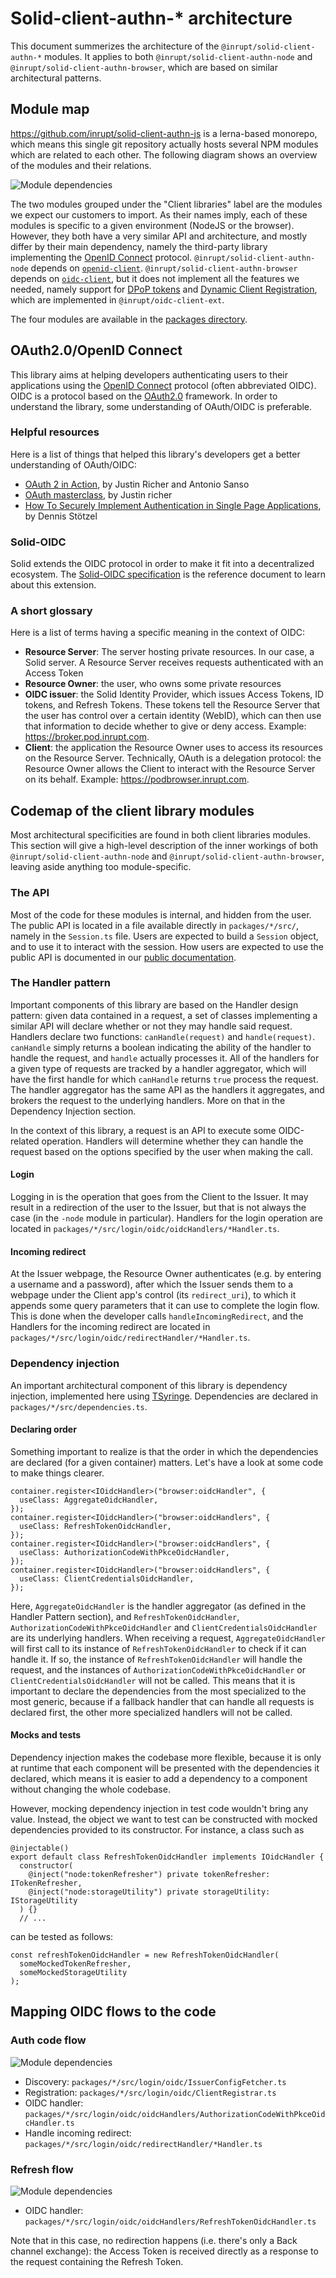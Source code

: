 # Solid-client-authn-* architecture

This document summerizes the architecture of the `@inrupt/solid-client-authn-*`
modules. It applies to both `@inrupt/solid-client-authn-node` and `@inrupt/solid-client-authn-browser`, 
which are based on similar architectural patterns.

## Module map

https://github.com/inrupt/solid-client-authn-js is a lerna-based monorepo, which
means this single git repository actually hosts several NPM modules which are
related to each other. The following diagram shows an overview of the modules and their relations.

![Module dependencies](./documentation/diagrams/module_map.svg)

The two modules grouped under the "Client libraries" label are the
modules we expect our customers to import. As their names imply, each  of these modules is specific to a given environment (NodeJS or the browser). However, they both have a very similar API and architecture, and mostly
differ by their main dependency, namely the third-party library implementing the [OpenID Connect](https://openid.net/specs/openid-connect-core-1_0.html) protocol. `@inrupt/solid-client-authn-node` depends on [`openid-client`](https://github.com/panva/node-openid-client/). `@inrupt/solid-client-authn-browser` depends on [`oidc-client`](https://github.com/IdentityModel/oidc-client-js), but it does not implement all the features we needed, namely support for [DPoP tokens](https://tools.ietf.org/html/draft-ietf-oauth-dpop-01) and [Dynamic Client Registration](https://openid.net/specs/openid-connect-registration-1_0.html), which are implemented in `@inrupt/oidc-client-ext`.

The four modules are available in the [packages directory](./packages).

## OAuth2.0/OpenID Connect

This library aims at helping developers authenticating users to their applications using the [OpenID Connect](https://openid.net/specs/openid-connect-core-1_0.html) protocol (often abbreviated OIDC). OIDC is a protocol based on the [OAuth2.0](https://tools.ietf.org/html/rfc6749) framework. In order to understand the library, some understanding of OAuth/OIDC is preferable.

### Helpful resources

Here is a list of things that helped this library's developers get a better understanding of OAuth/OIDC: 
- [OAuth 2 in Action](https://www.manning.com/books/oauth-2-in-action), by Justin Richer and Antonio Sanso
- [OAuth masterclass](https://www.youtube.com/watch?v=egfyV2NV9Mw), by Justin richer
- [How To Securely Implement Authentication in Single Page Applications](https://betterprogramming.pub/how-to-securely-implement-authentication-in-single-page-applications-670534da746f), by Dennis Stötzel

### Solid-OIDC

Solid extends the OIDC protocol in order to make it fit into a decentralized ecosystem. The [Solid-OIDC specification](https://solid.github.io/authentication-panel/solid-oidc/) is the reference document to learn about this extension.

### A short glossary

Here is a list of terms having a specific meaning in the context of OIDC:
- **Resource Server**: The server hosting private resources. In our case, a Solid server. A Resource Server receives requests authenticated with an Access Token
- **Resource Owner**: the user, who owns some private resources 
- **OIDC issuer**: the Solid Identity Provider, which issues Access Tokens, ID tokens, and Refresh Tokens. These tokens tell the Resource Server that the user has control over a certain identity (WebID), which can then use that information to decide whether to give or deny access. Example: https://broker.pod.inrupt.com.
- **Client**: the application the Resource Owner uses to access its resources on the Resource Server. Technically, OAuth is a delegation protocol: the Resource Owner allows the Client to interact with the Resource Server on its behalf. Example: https://podbrowser.inrupt.com.

## Codemap of the client library modules

Most architectural specificities are found in both client libraries modules. This section will give a high-level description of the inner workings of both `@inrupt/solid-client-authn-node` and `@inrupt/solid-client-authn-browser`, leaving aside anything too module-specific.

### The API

Most of the code for these modules is internal, and hidden from the user. The public API is located in a file available directly in `packages/*/src/`, namely in the `Session.ts` file. Users are expected to build a `Session` object, and to use it to interact with the session. How users are expected to use the public API is documented in our [public documentation](https://docs.inrupt.com/developer-tools/javascript/client-libraries/tutorial/authenticate/).

### The Handler pattern

Important components of this library are based on the Handler design pattern: given data contained in a request, a set of classes implementing a similar API will declare whether or not they may handle said request. Handlers declare two functions: `canHandle(request)` and `handle(request)`. `canHandle` simply returns a boolean indicating the ability of the handler to handle the request, and `handle` actually processes it. All of the handlers for a given type of requests are tracked by a handler aggregator, which will have the first handle for which `canHandle` returns `true` process the request. The handler aggregator has the same API as the handlers it aggregates, and brokers the request to the underlying handlers. More on that in the Dependency Injection section.

In the context of this library, a request is an API to execute some OIDC-related operation. Handlers will determine whether they can handle the request based on the options specified by the user when making the call.

#### Login

Logging in is the operation that goes from the Client to the Issuer. It may result in a redirection of the user to the Issuer, but that is not always the case (in the `-node` module in particular). Handlers for the login operation are located in `packages/*/src/login/oidc/oidcHandlers/*Handler.ts`.

#### Incoming redirect

At the Issuer webpage, the Resource Owner authenticates (e.g. by entering a username and a password), after which the Issuer sends them to a webpage under the Client app's control (its `redirect_uri`), to which it appends some query parameters that it can use to complete the login flow. This is done when the developer calls `handleIncomingRedirect`, and the Handlers for the incoming redirect are located in `packages/*/src/login/oidc/redirectHandler/*Handler.ts`.

### Dependency injection

An important architectural component of this library is dependency injection, implemented here using [TSyringe](https://github.com/Microsoft/tsyringe). Dependencies are declared in `packages/*/src/dependencies.ts`.

#### Declaring order

Something important to realize is that the order in which the dependencies are declared (for a given container) matters. Let's have a look at some code to make things clearer.

```
container.register<IOidcHandler>("browser:oidcHandler", {
  useClass: AggregateOidcHandler,
});
container.register<IOidcHandler>("browser:oidcHandlers", {
  useClass: RefreshTokenOidcHandler,
});
container.register<IOidcHandler>("browser:oidcHandlers", {
  useClass: AuthorizationCodeWithPkceOidcHandler,
});
container.register<IOidcHandler>("browser:oidcHandlers", {
  useClass: ClientCredentialsOidcHandler,
});
```

Here, `AggregateOidcHandler` is the handler aggregator (as defined in the Handler Pattern section), and `RefreshTokenOidcHandler`, `AuthorizationCodeWithPkceOidcHandler` and `ClientCredentialsOidcHandler` are its underlying handlers. When receiving a request, `AggregateOidcHandler` will first call to its instance of `RefreshTokenOidcHandler` to check if it can handle it. If so, the instance of `RefreshTokenOidcHandler` will handle the request, and the instances of `AuthorizationCodeWithPkceOidcHandler` or `ClientCredentialsOidcHandler` will not be called. This means that it is important to declare the dependencies from the most specialized to the most generic, because if a fallback handler that can handle all requests is declared first, the other more specialized handlers will not be called.

#### Mocks and tests

Dependency injection makes the codebase more flexible, because it is only at runtime that each component will be presented with the dependencies it declared, which means it is easier to add a dependency to a component without changing the whole codebase.

However, mocking dependency injection in test code wouldn't bring any value. Instead, the object we want to test can be constructed with mocked dependencies provided to its constructor. For instance, a class such as

```
@injectable()
export default class RefreshTokenOidcHandler implements IOidcHandler {
  constructor(
    @inject("node:tokenRefresher") private tokenRefresher: ITokenRefresher,
    @inject("node:storageUtility") private storageUtility: IStorageUtility
  ) {}
  // ...
```

can be tested as follows: 
```
const refreshTokenOidcHandler = new RefreshTokenOidcHandler(
  someMockedTokenRefresher,
  someMockedStorageUtility
);
```

## Mapping OIDC flows to the code

### Auth code flow

![Module dependencies](./documentation/diagrams/auth_code_flow.svg)

- Discovery: `packages/*/src/login/oidc/IssuerConfigFetcher.ts`
- Registration: `packages/*/src/login/oidc/ClientRegistrar.ts`
- OIDC handler: `packages/*/src/login/oidc/oidcHandlers/AuthorizationCodeWithPkceOidcHandler.ts`
- Handle incoming redirect: `packages/*/src/login/oidc/redirectHandler/*Handler.ts`

### Refresh flow

![Module dependencies](./documentation/diagrams/refresh_flow.svg)

- OIDC handler: `packages/*/src/login/oidc/oidcHandlers/RefreshTokenOidcHandler.ts`

Note that in this case, no redirection happens (i.e. there's only a Back channel exchange): the Access Token is received directly
as a response to the request containing the Refresh Token.
